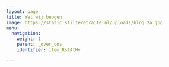 ```yaml
---
layout: page
title: Wat wij beogen
image: https://static.stilteretraite.nl/uploads/blog 2a.jpg
menu:
  navigation:
    weight: 1
    parent: _over_ons
    identifier: item_Rs1AtHv

---
```

